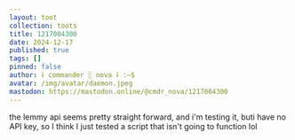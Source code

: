 ```yaml
---
layout: toot
collection: toots
title: 1217004300
date: 2024-12-17
published: true
tags: []
pinned: false
author: ⸸ commander ░ nova ⸸ :~$
avatar: /img/avatar/daemon.jpeg
mastodon: https://mastodon.online/@cmdr_nova/1217004300
---
```


the lemmy api seems pretty straight forward, and i'm testing it, buti have no API key, so I think I just tested a script that isn't going to function lol
